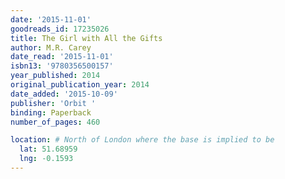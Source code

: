 ```yaml
---
date: '2015-11-01'
goodreads_id: 17235026
title: The Girl with All the Gifts
author: M.R. Carey
date_read: '2015-11-01'
isbn13: '9780356500157'
year_published: 2014
original_publication_year: 2014
date_added: '2015-10-09'
publisher: 'Orbit '
binding: Paperback
number_of_pages: 460

location: # North of London where the base is implied to be
  lat: 51.68959
  lng: -0.1593
---
```

